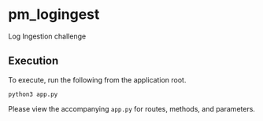 # pm_logingest
Log Ingestion challenge

## Execution

To execute, run the following from the application root.

```
python3 app.py
```

Please view the accompanying ``app.py`` for routes, methods, and parameters.
